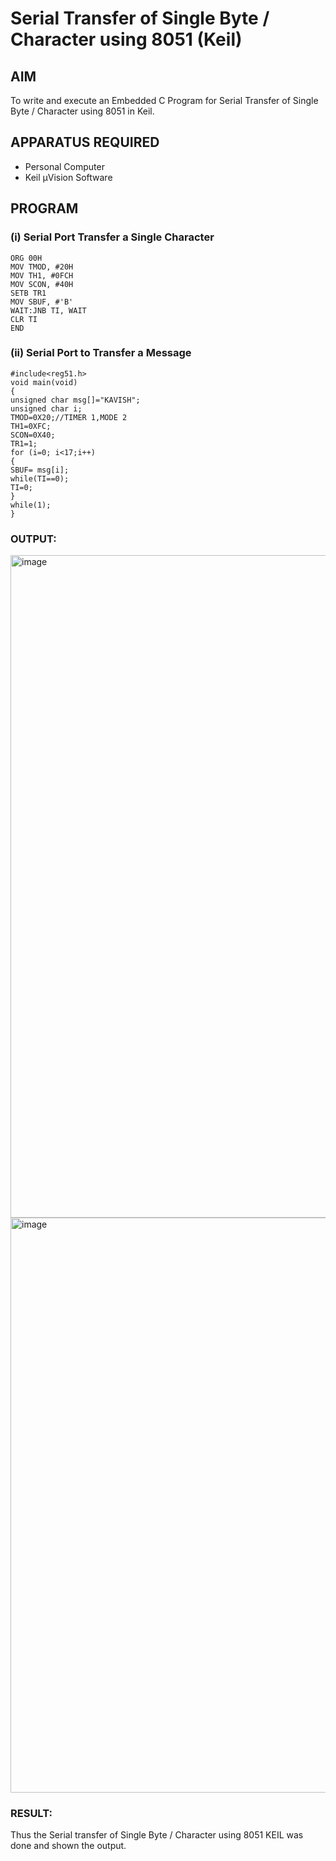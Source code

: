 
# Serial Transfer of Single Byte / Character using 8051 (Keil)
## AIM
To write and execute an Embedded C Program for Serial Transfer of Single Byte / Character using 8051 in Keil.
## APPARATUS REQUIRED
- Personal Computer  
- Keil µVision Software  
## PROGRAM
### (i) Serial Port Transfer a Single Character
```
ORG 00H 
MOV TMOD, #20H 
MOV TH1, #0FCH 
MOV SCON, #40H 
SETB TR1 
MOV SBUF, #'B' 
WAIT:JNB TI, WAIT
CLR TI 
END
```
### (ii) Serial Port to Transfer a Message
```
#include<reg51.h>
void main(void)
{
unsigned char msg[]="KAVISH";
unsigned char i;
TMOD=0X20;//TIMER 1,MODE 2
TH1=0XFC;
SCON=0X40;
TR1=1;
for (i=0; i<17;i++)
{
SBUF= msg[i];
while(TI==0);
TI=0;
}
while(1);
}
```
### OUTPUT:
<img width="1675" height="1060" alt="image" src="https://github.com/user-attachments/assets/4098e103-f655-47c1-ad9c-6992dba525e7" />


<img width="1022" height="920" alt="image" src="https://github.com/user-attachments/assets/2bafb2d7-22f6-4079-a0cf-584982d8be46" />


### RESULT:
Thus the Serial transfer of Single Byte / Character using 8051 KEIL was done and shown the output.
